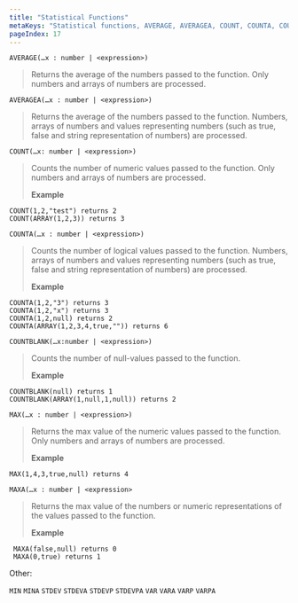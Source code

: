 ```yaml
---
title: "Statistical Functions"
metaKeys: "Statistical functions, AVERAGE, AVERAGEA, COUNT, COUNTA, COUNTBLANK, MAX, MAXA, expression, boolean, string, MIN, MINA, STDEV, STDEVA, STDEVP, STDEVPA, VAR, VARA, VARP, VARPA "
pageIndex: 17
---
```


``AVERAGE(…x : number | <expression>)`` 

>Returns the average of the numbers passed to the function. Only numbers and arrays of numbers are processed.

``AVERAGEA(…x : number | <expression>)``

>Returns the average of the numbers passed to the function. Numbers, arrays of numbers and values representing numbers (such as true, false and string representation of numbers) are processed.

``COUNT(…x: number | <expression>)`` 

>Counts the number of numeric values passed to the function. Only numbers and arrays of numbers are processed. 
>
>**Example** 
```
COUNT(1,2,"test") returns 2 
COUNT(ARRAY(1,2,3)) returns 3
```

``COUNTA(…x : number | <expression>)``

>Counts the number of logical values passed to the function. Numbers, arrays of numbers and values representing numbers (such as true, false and string representation of numbers) are processed. 
>
>**Example** 
```
COUNTA(1,2,"3") returns 3 
COUNTA(1,2,"x") returns 3 
COUNTA(1,2,null) returns 2 
COUNTA(ARRAY(1,2,3,4,true,"")) returns 6
```

``COUNTBLANK(…x:number | <expression>)``

>Counts the number of null-values passed to the function. 
>
>**Example** 
```
COUNTBLANK(null) returns 1 
COUNTBLANK(ARRAY(1,null,1,null)) returns 2
```

``MAX(…x : number | <expression>)``

>Returns the max value of the numeric values passed to the function. Only numbers and arrays of numbers are processed. 
>
>**Example** 
```
MAX(1,4,3,true,null) returns 4 
``` 

``MAXA(…x : number | <expression>`` 

>Returns the max value of the numbers or numeric representations of the values passed to the function. 
>
>**Example**
```
 MAXA(false,null) returns 0 
 MAXA(0,true) returns 1 
 ```

Other:


 ```MIN```
```MINA```
```STDEV```
```STDEVA```
```STDEVP```
```STDEVPA```
```VAR```
```VARA```
```VARP```
```VARPA```